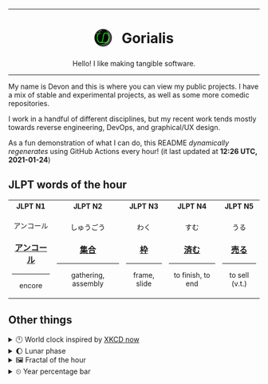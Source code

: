 ***

<h1 align="center">
<sub>
    <img src="readme/resources/avatar.png" height="36">
</sub>
&nbsp;
Gorialis
</h1>
<p align="center">
Hello! I like making tangible software.
</p>

***

My name is Devon and this is where you can view my public projects. I have a mix of stable and experimental projects, as well as some more comedic repositories.

I work in a handful of different disciplines, but my recent work tends mostly towards reverse engineering, DevOps, and graphical/UX design.

As a fun demonstration of what I can do, this README *dynamically regenerates* using GitHub Actions every hour! (it last updated at **12:26 UTC, 2021-01-24**)

<h2>JLPT words of the hour</h2>
<table>
    <tr>
        <th>JLPT N1</th>
        <th>JLPT N2</th>
        <th>JLPT N3</th>
        <th>JLPT N4</th>
        <th>JLPT N5</th>
    </tr>
    <tr>
        <td>
            <p align="center">アンコール</p>
            <h3 align="center"><b><a href="https://jisho.org/search/%E3%82%A2%E3%83%B3%E3%82%B3%E3%83%BC%E3%83%AB">アンコール</a></b></h3>
            <hr>
            <p align="center">encore</p>
        </td>
        <td>
            <p align="center">しゅうごう</p>
            <h3 align="center"><b><a href="https://jisho.org/search/%E9%9B%86%E5%90%88">集合</a></b></h3>
            <hr>
            <p align="center">gathering,<wbr> assembly</p>
        </td>
        <td>
            <p align="center">わく</p>
            <h3 align="center"><b><a href="https://jisho.org/search/%E6%9E%A0">枠</a></b></h3>
            <hr>
            <p align="center">frame,<wbr> slide</p>
        </td>
        <td>
            <p align="center">すむ</p>
            <h3 align="center"><b><a href="https://jisho.org/search/%E6%B8%88%E3%82%80">済む</a></b></h3>
            <hr>
            <p align="center">to finish,<wbr> to end</p>
        </td>
        <td>
            <p align="center">うる</p>
            <h3 align="center"><b><a href="https://jisho.org/search/%E5%A3%B2%E3%82%8B">売る</a></b></h3>
            <hr>
            <p align="center">to sell (v.t.)</p>
        </td>
    </tr>
</table>

<h2>Other things</h2>
<details>
<summary>🕛  World clock inspired by <a href="https://xkcd.com/now">XKCD now</a></summary>

> <img src="generated/now.png" width="512">

</details>
<details>
<summary>🌔 Lunar phase</summary>

The moon is approximately 40.34% through its phase (Waxing Gibbous).

</details>
<details>
<summary>&#x1f5bc; Fractal of the hour</summary>

> <img src="generated/fractal.png" width="512">

</details>
<details>
<summary>&#x23f2; Year percentage bar</summary>
<pre><code>2021 [█▁▁▁▁▁▁▁▁▁▁▁▁▁▁▁▁▁▁▁] 6.44%</code></pre>
</details>
